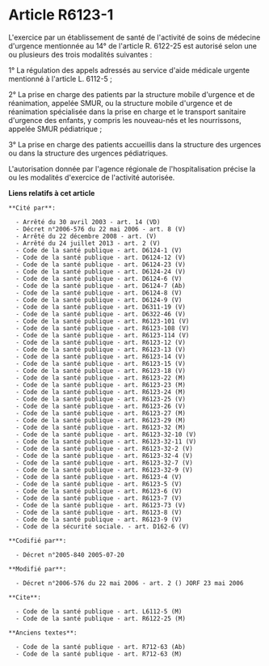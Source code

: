 # Article R6123-1

L'exercice par un établissement de santé de l'activité de soins de médecine d'urgence mentionnée au 14° de l'article R.
6122-25 est autorisé selon une ou plusieurs des trois modalités suivantes :

1° La régulation des appels adressés au service d'aide médicale urgente mentionné à l'article L. 6112-5 ;

2° La prise en charge des patients par la structure mobile d'urgence et de réanimation, appelée SMUR, ou la structure mobile
d'urgence et de réanimation spécialisée dans la prise en charge et le transport sanitaire d'urgence des enfants, y compris
les nouveau-nés et les nourrissons, appelée SMUR pédiatrique ;

3° La prise en charge des patients accueillis dans la structure des urgences ou dans la structure des urgences pédiatriques.

L'autorisation donnée par l'agence régionale de l'hospitalisation précise la ou les modalités d'exercice de l'activité
autorisée.

**Liens relatifs à cet article**

	**Cité par**:

	  - Arrêté du 30 avril 2003 - art. 14 (VD)
	  - Décret n°2006-576 du 22 mai 2006 - art. 8 (V)
	  - Arrêté du 22 décembre 2008 - art. (V)
	  - Arrêté du 24 juillet 2013 - art. 2 (V)
	  - Code de la santé publique - art. D6124-1 (V)
	  - Code de la santé publique - art. D6124-12 (V)
	  - Code de la santé publique - art. D6124-23 (V)
	  - Code de la santé publique - art. D6124-24 (V)
	  - Code de la santé publique - art. D6124-6 (V)
	  - Code de la santé publique - art. D6124-7 (Ab)
	  - Code de la santé publique - art. D6124-8 (V)
	  - Code de la santé publique - art. D6124-9 (V)
	  - Code de la santé publique - art. D6311-19 (V)
	  - Code de la santé publique - art. D6322-46 (V)
	  - Code de la santé publique - art. R6123-101 (V)
	  - Code de la santé publique - art. R6123-108 (V)
	  - Code de la santé publique - art. R6123-114 (V)
	  - Code de la santé publique - art. R6123-12 (V)
	  - Code de la santé publique - art. R6123-13 (V)
	  - Code de la santé publique - art. R6123-14 (V)
	  - Code de la santé publique - art. R6123-15 (V)
	  - Code de la santé publique - art. R6123-18 (V)
	  - Code de la santé publique - art. R6123-22 (M)
	  - Code de la santé publique - art. R6123-23 (M)
	  - Code de la santé publique - art. R6123-24 (M)
	  - Code de la santé publique - art. R6123-25 (V)
	  - Code de la santé publique - art. R6123-26 (V)
	  - Code de la santé publique - art. R6123-27 (M)
	  - Code de la santé publique - art. R6123-29 (M)
	  - Code de la santé publique - art. R6123-32 (M)
	  - Code de la santé publique - art. R6123-32-10 (V)
	  - Code de la santé publique - art. R6123-32-11 (V)
	  - Code de la santé publique - art. R6123-32-2 (V)
	  - Code de la santé publique - art. R6123-32-4 (V)
	  - Code de la santé publique - art. R6123-32-7 (V)
	  - Code de la santé publique - art. R6123-32-9 (V)
	  - Code de la santé publique - art. R6123-4 (V)
	  - Code de la santé publique - art. R6123-5 (V)
	  - Code de la santé publique - art. R6123-6 (V)
	  - Code de la santé publique - art. R6123-7 (V)
	  - Code de la santé publique - art. R6123-73 (V)
	  - Code de la santé publique - art. R6123-8 (V)
	  - Code de la santé publique - art. R6123-9 (V)
	  - Code de la sécurité sociale. - art. D162-6 (V)

	**Codifié par**:

	  - Décret n°2005-840 2005-07-20

	**Modifié par**:

	  - Décret n°2006-576 du 22 mai 2006 - art. 2 () JORF 23 mai 2006

	**Cite**:

	  - Code de la santé publique - art. L6112-5 (M)
	  - Code de la santé publique - art. R6122-25 (M)

	**Anciens textes**:

	  - Code de la santé publique - art. R712-63 (Ab)
	  - Code de la santé publique - art. R712-63 (M)
